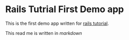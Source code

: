 # Rails Tutrial First Demo app

This is the first demo app written for [rails tutorial](http://ruby.railstutorial.org).

This read me is written in *markdown*
